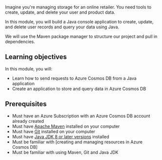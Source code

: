 Imagine you're managing storage for an online retailer. You need tools to create, update, and delete your user and product data.

In this module, you will build a Java console application to create, update, and delete user records and query your data using Java.

We will use the Maven package manager to structure our project and pull in dependencies.

## Learning objectives

In this module, you will:  

- Learn how to send requests to Azure Cosmos DB from a Java application
- Create an application to store and query data in Azure Cosmos DB

## Prerequisites

- Must have an Azure Subscription with an Azure Cosmos DB account already created
- Must have [Apache Maven](https://maven.apache.org/) installed on your computer
- Must have [Git](https://git-scm.com/book/en/v2/Getting-Started-Installing-Git) installed on your computer
- Must have [Java JDK 8 or later versions](https://www.microsoft.com/net/download) installed
- Must be familiar with [creating and managing resources in Azure Cosmos DB]
- Must be familiar with using Maven, Git and Java JDK
